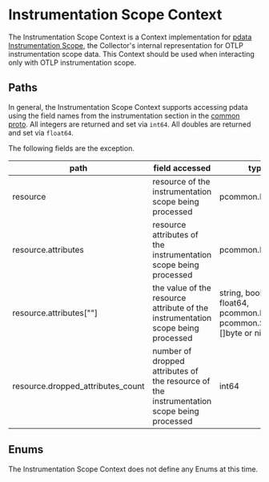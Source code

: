 # Instrumentation Scope Context

The Instrumentation Scope Context is a Context implementation for [pdata Instrumentation Scope](https://github.com/open-telemetry/opentelemetry-collector/blob/main/pdata/pcommon/generated_common.go), the Collector's internal representation for OTLP instrumentation scope data.  This Context should be used when interacting only with OTLP instrumentation scope.

## Paths
In general, the Instrumentation Scope Context supports accessing pdata using the field names from the instrumentation section in the [common proto](https://github.com/open-telemetry/opentelemetry-proto/blob/main/opentelemetry/proto/common/v1/common.proto).  All integers are returned and set via `int64`.  All doubles are returned and set via `float64`.

The following fields are the exception.

| path                              | field accessed                                                                            | type                                                                    |
|-----------------------------------|-------------------------------------------------------------------------------------------|-------------------------------------------------------------------------|
| resource                          | resource of the instrumentation scope being processed                                     | pcommon.Resource                                                        |
| resource.attributes               | resource attributes of the instrumentation scope being processed                          | pcommon.Map                                                             |
| resource.attributes\[""\]         | the value of the resource attribute of the instrumentation scope being processed          | string, bool, int64, float64, pcommon.Map, pcommon.Slice, []byte or nil |
| resource.dropped_attributes_count | number of dropped attributes of the resource of the instrumentation scope being processed | int64                                                                   |


## Enums

The Instrumentation Scope Context does not define any Enums at this time.
